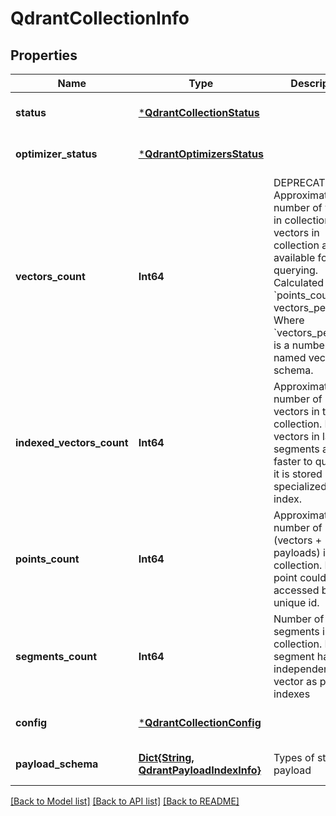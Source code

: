 # QdrantCollectionInfo


## Properties
Name | Type | Description | Notes
------------ | ------------- | ------------- | -------------
**status** | [***QdrantCollectionStatus**](QdrantCollectionStatus.md) |  | [default to nothing]
**optimizer_status** | [***QdrantOptimizersStatus**](QdrantOptimizersStatus.md) |  | [default to nothing]
**vectors_count** | **Int64** | DEPRECATED: Approximate number of vectors in collection. All vectors in collection are available for querying. Calculated as &#x60;points_count x vectors_per_point&#x60;. Where &#x60;vectors_per_point&#x60; is a number of named vectors in schema. | [optional] [default to nothing]
**indexed_vectors_count** | **Int64** | Approximate number of indexed vectors in the collection. Indexed vectors in large segments are faster to query, as it is stored in a specialized vector index. | [optional] [default to nothing]
**points_count** | **Int64** | Approximate number of points (vectors + payloads) in collection. Each point could be accessed by unique id. | [optional] [default to nothing]
**segments_count** | **Int64** | Number of segments in collection. Each segment has independent vector as payload indexes | [default to nothing]
**config** | [***QdrantCollectionConfig**](QdrantCollectionConfig.md) |  | [default to nothing]
**payload_schema** | [**Dict{String, QdrantPayloadIndexInfo}**](QdrantPayloadIndexInfo.md) | Types of stored payload | [default to nothing]


[[Back to Model list]](../README.md#models) [[Back to API list]](../README.md#api-endpoints) [[Back to README]](../README.md)


